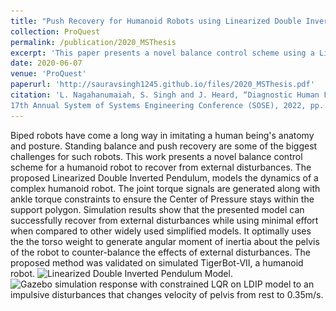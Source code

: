 ```yaml
---
title: "Push Recovery for Humanoid Robots using Linearized Double Inverted Pendulum"
collection: ProQuest
permalink: /publication/2020_MSThesis
excerpt: 'This paper presents a novel balance control scheme using a Linearized Double Inverted Pendulum model to enhance a humanoid robot's recovery from external disturbances, validated on the simulated TigerBot-VII.'
date: 2020-06-07
venue: 'ProQuest'
paperurl: 'http://sauravsingh1245.github.io/files/2020_MSThesis.pdf'
citation: 'L. Nagahanumaiah, S. Singh and J. Heard, “Diagnostic Human Fatigue Classification using Wearable Sensors for Intelligent Systems,” 2022
17th Annual System of Systems Engineering Conference (SOSE), 2022, pp. 424-429.'
---
```

Biped robots have come a long way in imitating a human being's anatomy and posture. Standing balance and push recovery are some of the biggest challenges for such robots. This work presents a novel balance control scheme for a humanoid robot to recover from external disturbances. The proposed Linearized Double Inverted Pendulum, models the dynamics of a complex humanoid robot. The joint torque signals are generated along with ankle torque constraints to ensure the Center of Pressure stays within the support polygon. Simulation results show that the presented model can successfully recover from external disturbances while using minimal effort when compared to other widely used simplified models. It optimally uses the the torso weight to generate angular moment of inertia about the pelvis of the robot to counter-balance the effects of external disturbances. The proposed method was validated on simulated TigerBot-VII, a humanoid robot.
![Linearized Double Inverted Pendulum Model.](\../images/LDIP-robot.png)
![Gazebo simulation response with constrained LQR on LDIP model to an impulsive disturbances that changes velocity of pelvis from rest to 0.35m/s.](\../images/Gazebo_sim_horizontal.png)